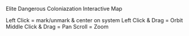 Elite Dangerous Coloniazation Interactive Map

Left Click = mark/unmark & center on system
Left Click & Drag = Orbit
Middle Click & Drag = Pan
Scroll = Zoom
